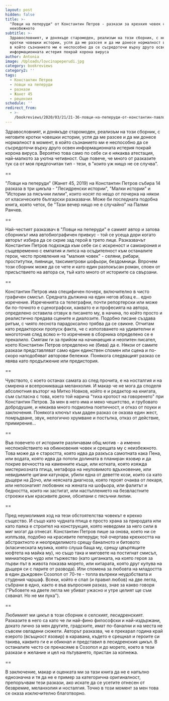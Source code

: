 ```yaml
---
layout: post
hidden: false
title: >-
  "Ловци на пеперуди" от Константин Петров - разкази за крехкия човек срещу
  неизбежното
subtitle: >-
  Здравословният, и донякъде старомоден, реализъм на този сборник, с неговите
  кротки човешки истории, успя да ме разсея и да ми донесе нормалност в момент,
  в който съзнанието ми е неспособно да се съсредоточи върху друго освен
  информационната истерия покрай корона вируса
author: Antonia
image: /Uploads/lovcinapeperudi.jpg
category: bookreviews
category2: ''
tags:
  - Константин Петров
  - ловци на пеперуди
  - разкази
  - Жанет 45
  - рецензия
schedule: ''
redirect_from:
  - >-
    /bookreviews/2020/03/21/21-36-ловци-на-пеперуди-от-константин-павлов-разкази-за-крехкия-човек-срещу-неизбежното
---
```

Здравословният, и донякъде старомоден, реализъм на този сборник, с неговите кротки човешки истории, успя да ме разсее и да ми донесе нормалност в момент, в който съзнанието ми е неспособно да се съсредоточи върху друго освен информационната истерия покрай корона вируса. Вероятно това само по себе си е някаква атестация, най-малкото за уютна четивност. Още повече, че много от разказите тук са от моя предпочитан тип - тези, в "които уж нищо не се случва". 

\==

"Ловци на пеперуди" (Жанет 45, 2019) на Константин Петров събира 14 разказа в три цикъла - "Лесидренски истории", "Малки истории" и "Истории за пясъчни лилии", които носят по нещо от почерка на някои от класическите български разказвачи. Може би последната подобна книга, която четох, бе "Тази вечер нищо не е случайно" на Палми Ранчев.

\==

Най-честият разказвач в "Ловци на пеперуди" е самият автор и затова сборникът има автобиографичен привкус - той се усеща дори когато авторът избира да се скрие зад герой в трето лице. Разказвачът Константин Петров подхожда към себе си с искреност и самоирония и същевременно с емпатия и липса на осъдителност към останалите герои, често проявления на "малкия човек" - селяни, рибари, проститутки, пияници, таксиметрови шофьори, бездомници. Впрочем този сборник може да се чете и като един разпокъсан роман, споен от присъствието на автора си, тъй като много от историите са свързани. 

\==

Константин Петров има специфичен почерк, включително в чисто графичен смисъл. Средната дължина на един негов абзац е... едно изречение. Изреченията са телеграфни, почти репортерски или може би по-точното е сценографски, каквато е и професията на автора, определено оставила отзвук в писането му, в начина, по който просто и реалистично предава сцените и диалозите. Подобно писане създава ритъм, с чиято леснота парадоксално трябва да се свикне. Отчитам като редакторски пропуск факта, че с използването на удивителни и многоточия след всяко н-то изречение в сборника определено се е прекалило. Смятам ги за прийом на начинаещия и неопитен писател, което Константин Петров определено не (бива) да е. Някои от самите разкази представляват само един единствен спомен или сцена и по-скоро наподобяват авторови бележки. Понякога следващият разказ се явява като продължение или предистория.  

\==

Чувството, с което останах самата аз след прочита, е на носталгия и на смирена и всепроникваща меланхолия. И макар че не мога да споделя абсолютния възторг на Митко Новков, който е и редактор на книгата, съм съгласна с това, което той нарича "тиха кротост на говоренето" при Константин Петров. За мен в него има и меко чешитство, и грубовато добродушие, и някаква много подмолна поетичност, и отказ от поуки и заключения. Понякога ключът към даден разказ се оказва един жест, помръдване, звук, нелогично хрумване и постъпка, отказ от действие, примирение...

\==

Във повечето от историите различавам общ мотив - а именно неспокойствието на обикновения човек и срещата му с неизбежното. Това може да е старостта, която идва да разкъса самотната кака Пена, или водата, която идва да потопи долината в планиран язовир и да покрие вечността на каменните къщи, или котката, която изяжда мистериозната птица, метафора на неуловимото вдъхновение, или невидимите цигани катунари, убили една от деветте кози, които са като дъщери на Дочо, или неясната диагноза, която героят очаква от лекаря, или непознатият любовник на жената на шофьора, или фалитът и бедността, които ни застигат, или настъплението на безвластните строежи към красивите дюни, обсипани с пясъчни лилии.    

\==

Пред неумолимия ход на тези обстоятелства човекът е крехко същество. И също като чудната птица е просто храна за природата или като паяка е строител на конструкция, която неведоми за него сили в миг могат да отнесат. Константин Петров пише за онова, което ни се изплъзва, подобно на красивите пеперуди; той очертава крехкостта на абстрактното и неопределимото срещу баналното и битовото (класическата музика, която слуша баща му, срещу цвъртящите кюфтета на майка му), но също така и миговете на постигнат смисъл, миниатюрно чудо или тържество (като циганката, на която героя за първи път в живота показва морето, или китарата, която друг купува на дъщеря си с парите от развода). Или спомена за любовта на младостта в един дъждовен Созопол от 70-те - топла въпреки неудобствата и студения чаршаф. Всеки, който е спал (и правил любов) на две легла, събрани в едно, както е във въпросния разказ, знае за какво говоря ("Ръбовете на двете легла ме убиват ужасно и утре целият ще съм схванат. Но не ми пука").

\==

Любимият ми цикъл в този сборник е селският, лесидренският. Разказите в него са като че ли най-фино философски и най-издържани, докато лично за мен другите, градските, имат по-банални и на места не съвсем овладени сюжети. Авторът разказва, че е прекарал година край езерото (всъщност язовир) в каравана, където е срещнал и героите си такива, каквито ги е и обикнал и представил в лесидренския цикъл. В останалите често се пренасяме в Созопол и до морето, което в тези разкази е желание и цел на пътуването, пристан за копнежа. 

\==

В заключение, макар и оценката ми за тази книга да не е напълно еднозначна и тя да не е пример за категорична оригиналност, препоръчвам тези разкази, ако искате да се усетите отнесен от безвремие, меланхолия и носталгия. Точно в този момент за мен това се оказа изключително благотворно.
